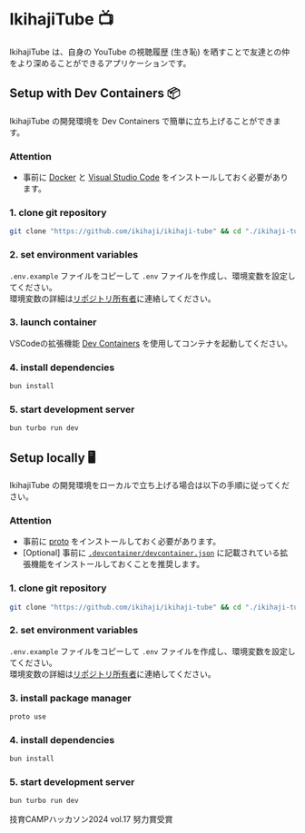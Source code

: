 <!-- markdownlint-disable MD024 -->

# IkihajiTube 📺

IkihajiTube は、自身の YouTube の視聴履歴 (生き恥) を晒すことで友達との仲をより深めることができるアプリケーションです。

## Setup with Dev Containers 📦

IkihajiTube の開発環境を Dev Containers で簡単に立ち上げることができます。

### Attention

- 事前に [Docker](https://docs.docker.com/get-docker) と [Visual Studio Code](https://code.visualstudio.com) をインストールしておく必要があります。

### 1. clone git repository

```bash
git clone "https://github.com/ikihaji/ikihaji-tube" && cd "./ikihaji-tube"
```

### 2. set environment variables

`.env.example` ファイルをコピーして `.env` ファイルを作成し、環境変数を設定してください。  
環境変数の詳細は[リポジトリ所有者](https://github.com/dino3616)に連絡してください。

### 3. launch container

VSCodeの拡張機能 [Dev Containers](https://marketplace.visualstudio.com/items?itemName=ms-vscode-remote.remote-containers) を使用してコンテナを起動してください。

### 4. install dependencies

```bash
bun install
```

### 5. start development server

```bash
bun turbo run dev
```

## Setup locally 🖥️

IkihajiTube の開発環境をローカルで立ち上げる場合は以下の手順に従ってください。

### Attention

- 事前に [proto](https://moonrepo.dev/docs/proto/install) をインストールしておく必要があります。
- [Optional] 事前に [`.devcontainer/devcontainer.json`](./.devcontainer/devcontainer.json#L8C7-L8C112) に記載されている拡張機能をインストールしておくことを推奨します。

### 1. clone git repository

```bash
git clone "https://github.com/ikihaji/ikihaji-tube" && cd "./ikihaji-tube"
```

### 2. set environment variables

`.env.example` ファイルをコピーして `.env` ファイルを作成し、環境変数を設定してください。  
環境変数の詳細は[リポジトリ所有者](https://github.com/dino3616)に連絡してください。

### 3. install package manager

```bash
proto use
```

### 4. install dependencies

```bash
bun install
```

### 5. start development server

```bash
bun turbo run dev
```
技育CAMPハッカソン2024 vol.17 努力賞受賞
